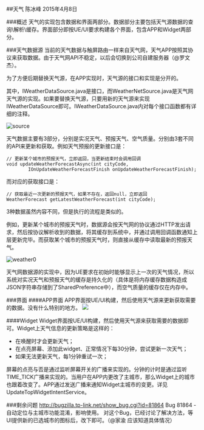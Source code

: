##天气
陈冰峰 2015年4月8日

###概述
天气的实现包含数据和界面两部分。数据部分主要包括天气源数据的查询\解析\缓存。界面部分即按UE/UI要求构建各个界面，包含APP和Widget两部分。

###天气数据源
当前的天气数据与触屏路由一样来自天气网，天气APP按照其协议来获取数据。由于天气网API不稳定，以后会切换到公司自建服务器（@罗文杰）。

为了方便后期替换天气源，在APP实现时，天气源的接口和实现是分开的。

其中，IWeatherDataSource.java是接口，而WeatherNetSource.java是天气网天气源的实现。如果要替换天气源，只要用新的天气源来实现IWeatherDataSource即可。IWeatherDataSource.java内对每个接口函数都有详细的注释。

![source](./1.jpg)

天气数据主要有3部分，分别是实况天气、预报天气、空气质量。分别由3套不同的API来更新和获取。例如天气预报的更新接口是：

	// 更新某个城市的预报天气，立即返回，当更新结束时会调用回调
    void updateWeatherForecastAsync(int cityCode,
            IOnUpdateWeatherForecastFinish onUpdateWeatherForecastFinish);

而对应的获取接口是：

    // 获取最近一次更新的预报天气，如果不存在，返回null，立即返回
    WeatherForecast getLatestWeatherForecast(int cityCode);

3种数据虽然内容不同，但是执行的流程是类似的。

例如，更新某个城市的预报天气时，数据源会按天气网的协议通过HTTP发出请求，然后按协议解析收到的数据，将其缓存到系统中，并通过调用回调函数通知上层更新完毕。而获取某个城市的预报天气时，则直接从缓存中读取最新的预报天气。

![weather0](./2.svg)

天气网数据源的实现中，因为UE要求在初始时能够显示上一次的天气情况，所以系统对实况天气和预报天气的缓存是持久化的（具体是将内存缓存数据构造成JSON字符串存储到了SharedPreference中），而空气质量的缓存仅在内存中。

###界面
####APP界面
APP界面按UE/UI构建，然后使用天气源来更新获取需要的数据。没有什么特别的地方。
![](./4.png)

####Widget
Widget界面按UE/UI构建，然后使用天气源来获取需要的数据即可。Widget上天气信息的更新策略是这样的：

- 在唤醒时才会更新天气； 
- 在点亮屏幕、添加此widget、正常情况下每30分钟，尝试更新一次天气；
- 如果无法更新天气，每1分钟重试一次；

屏幕的点亮与否是通过监听屏幕开关的广播来实现的。分钟的计时是通过监听TIME_TICK广播来实现的。当用户在APP内更改了主城市，那么Widget上的城市也跟着改变了。APP通过发送广播来通知Widget主城市的变更。详见UpdateTopWidgetIntentService。

###剩余问题
http://bugzilla.tp-link.net/show_bug.cgi?id=81864
Bug 81864 - 自动定位与主城市功能混淆，影响使用。
对这个Bug，已经讨论了解决方法，等UI提供新的已选城市的图标后，改下即可。（@家渝 应该知道具体情况）